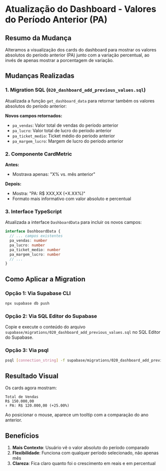 # Atualização do Dashboard - Valores do Período Anterior (PA)

## Resumo da Mudança

Alteramos a visualização dos cards do dashboard para mostrar os valores absolutos do período anterior (PA) junto com a variação percentual, ao invés de apenas mostrar a porcentagem de variação.

## Mudanças Realizadas

### 1. Migration SQL (`020_dashboard_add_previous_values.sql`)

Atualizada a função `get_dashboard_data` para retornar também os valores absolutos do período anterior:

**Novos campos retornados:**
- `pa_vendas`: Valor total de vendas do período anterior
- `pa_lucro`: Valor total de lucro do período anterior
- `pa_ticket_medio`: Ticket médio do período anterior
- `pa_margem_lucro`: Margem de lucro do período anterior

### 2. Componente CardMetric

**Antes:**
- Mostrava apenas: "X% vs. mês anterior"

**Depois:**
- Mostra: "PA: R$ XXX,XX (+X.XX%)"
- Formato mais informativo com valor absoluto e percentual

### 3. Interface TypeScript

Atualizada a interface `DashboardData` para incluir os novos campos:

```typescript
interface DashboardData {
  // ... campos existentes
  pa_vendas: number
  pa_lucro: number
  pa_ticket_medio: number
  pa_margem_lucro: number
  // ...
}
```

## Como Aplicar a Migration

### Opção 1: Via Supabase CLI
```bash
npx supabase db push
```

### Opção 2: Via SQL Editor do Supabase
Copie e execute o conteúdo do arquivo `supabase/migrations/020_dashboard_add_previous_values.sql` no SQL Editor do Supabase.

### Opção 3: Via psql
```bash
psql [connection_string] -f supabase/migrations/020_dashboard_add_previous_values.sql
```

## Resultado Visual

Os cards agora mostram:

```
Total de Vendas
R$ 150.000,00
↑ PA: R$ 120.000,00 (+25.00%)
```

Ao posicionar o mouse, aparece um tooltip com a comparação do ano anterior.

## Benefícios

1. **Mais Contexto**: Usuário vê o valor absoluto do período comparado
2. **Flexibilidade**: Funciona com qualquer período selecionado, não apenas mês
3. **Clareza**: Fica claro quanto foi o crescimento em reais e em percentual
